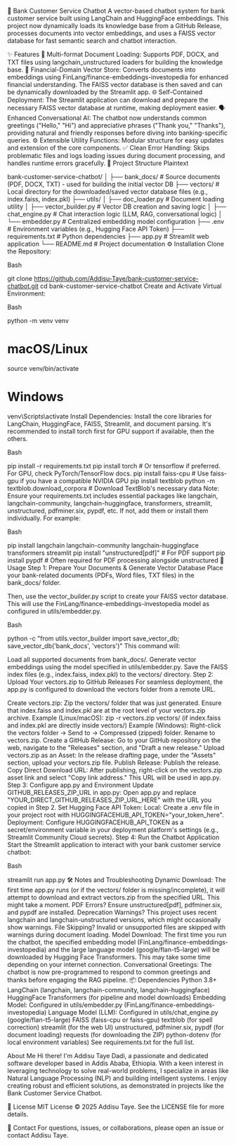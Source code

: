 🏦 Bank Customer Service Chatbot
A vector-based chatbot system for bank customer service built using LangChain and HuggingFace embeddings. This project now dynamically loads its knowledge base from a GitHub Release, processes documents into vector embeddings, and uses a FAISS vector database for fast semantic search and chatbot interaction.

✨ Features
📄 Multi-format Document Loading: Supports PDF, DOCX, and TXT files using langchain_unstructured loaders for building the knowledge base.
🧠 Financial-Domain Vector Store: Converts documents into embeddings using FinLang/finance-embeddings-investopedia for enhanced financial understanding. The FAISS vector database is then saved and can be dynamically downloaded by the Streamlit app.
🌐 Self-Contained Deployment: The Streamlit application can download and prepare the necessary FAISS vector database at runtime, making deployment easier.
🗣️ Enhanced Conversational AI: The chatbot now understands common greetings ("Hello," "Hi") and appreciative phrases ("Thank you," "Thanks"), providing natural and friendly responses before diving into banking-specific queries.
⚙️ Extensible Utility Functions: Modular structure for easy updates and extension of the core components.
✅ Clean Error Handling: Skips problematic files and logs loading issues during document processing, and handles runtime errors gracefully.
📁 Project Structure
Plaintext

bank-customer-service-chatbot/
│
├── bank_docs/              # Source documents (PDF, DOCX, TXT) - used for building the initial vector DB
├── vectors/                # Local directory for the downloaded/saved vector database files (e.g., index.faiss, index.pkl)
├── utils/
│   ├── doc_loader.py       # Document loading utility
│   ├── vector_builder.py   # Vector DB creation and saving logic
│   ├── chat_engine.py      # Chat interaction logic (LLM, RAG, conversational logic)
│   └── embedder.py         # Centralized embedding model configuration
├── .env                    # Environment variables (e.g., Hugging Face API Token)
├── requirements.txt        # Python dependencies
├── app.py                  # Streamlit web application
└── README.md               # Project documentation
⚙️ Installation
Clone the Repository:

Bash

git clone https://github.com/Addisu-Taye/bank-customer-service-chatbot.git
cd bank-customer-service-chatbot
Create and Activate Virtual Environment:

Bash

python -m venv venv
# macOS/Linux
source venv/bin/activate
# Windows
venv\Scripts\activate
Install Dependencies:
Install the core libraries for LangChain, HuggingFace, FAISS, Streamlit, and document parsing. It's recommended to install torch first for GPU support if available, then the others.

Bash

pip install -r requirements.txt
pip install torch # Or tensorflow if preferred. For GPU, check PyTorch/TensorFlow docs.
pip install faiss-cpu # Use faiss-gpu if you have a compatible NVIDIA GPU
pip install textblob
python -m textblob.download_corpora # Download TextBlob's necessary data
Note: Ensure your requirements.txt includes essential packages like langchain, langchain-community, langchain-huggingface, transformers, streamlit, unstructured, pdfminer.six, pypdf, etc. If not, add them or install them individually. For example:

Bash

pip install langchain langchain-community langchain-huggingface transformers streamlit
pip install "unstructured[pdf]" # For PDF support
pip install pypdf # Often required for PDF processing alongside unstructured
🚀 Usage
Step 1: Prepare Your Documents & Generate Vector Database
Place your bank-related documents (PDFs, Word files, TXT files) in the bank_docs/ folder.

Then, use the vector_builder.py script to create your FAISS vector database. This will use the FinLang/finance-embeddings-investopedia model as configured in utils/embedder.py.

Bash

python -c "from utils.vector_builder import save_vector_db; save_vector_db('bank_docs', 'vectors')"
This command will:

Load all supported documents from bank_docs/.
Generate vector embeddings using the model specified in utils/embedder.py.
Save the FAISS index files (e.g., index.faiss, index.pkl) to the vectors/ directory.
Step 2: Upload Your vectors.zip to GitHub Releases
For seamless deployment, the app.py is configured to download the vectors folder from a remote URL.

Create vectors.zip: Zip the vectors/ folder that was just generated. Ensure that index.faiss and index.pkl are at the root level of your vectors.zip archive.
Example (Linux/macOS): zip -r vectors.zip vectors/ (if index.faiss and index.pkl are directly inside vectors/)
Example (Windows): Right-click the vectors folder -> Send to -> Compressed (zipped) folder. Rename to vectors.zip.
Create a GitHub Release: Go to your GitHub repository on the web, navigate to the "Releases" section, and "Draft a new release."
Upload vectors.zip as an Asset: In the release drafting page, under the "Assets" section, upload your vectors.zip file.
Publish Release: Publish the release.
Copy Direct Download URL: After publishing, right-click on the vectors.zip asset link and select "Copy link address." This URL will be used in app.py.
Step 3: Configure app.py and Environment
Update GITHUB_RELEASES_ZIP_URL in app.py: Open app.py and replace "YOUR_DIRECT_GITHUB_RELEASES_ZIP_URL_HERE" with the URL you copied in Step 2.
Set Hugging Face API Token:
Local: Create a .env file in your project root with HUGGINGFACEHUB_API_TOKEN="your_token_here".
Deployment: Configure HUGGINGFACEHUB_API_TOKEN as a secret/environment variable in your deployment platform's settings (e.g., Streamlit Community Cloud secrets).
Step 4: Run the Chatbot Application
Start the Streamlit application to interact with your bank customer service chatbot:

Bash

streamlit run app.py
🛠 Notes and Troubleshooting
Dynamic Download: The first time app.py runs (or if the vectors/ folder is missing/incomplete), it will attempt to download and extract vectors.zip from the specified URL. This might take a moment.
PDF Errors? Ensure unstructured[pdf], pdfminer.six, and pypdf are installed.
Deprecation Warnings? This project uses recent langchain and langchain-unstructured versions, which might occasionally show warnings.
File Skipping? Invalid or unsupported files are skipped with warnings during document loading.
Model Download: The first time you run the chatbot, the specified embedding model (FinLang/finance-embeddings-investopedia) and the large language model (google/flan-t5-large) will be downloaded by Hugging Face Transformers. This may take some time depending on your internet connection.
Conversational Greetings: The chatbot is now pre-programmed to respond to common greetings and thanks before engaging the RAG pipeline.
📦 Dependencies
Python 3.8+
LangChain (langchain, langchain-community, langchain-huggingface)
HuggingFace Transformers (for pipeline and model downloads)
Embedding Model: Configured in utils/embedder.py (FinLang/finance-embeddings-investopedia)
Language Model (LLM): Configured in utils/chat_engine.py (google/flan-t5-large)
FAISS (faiss-cpu or faiss-gpu)
textblob (for spell correction)
streamlit (for the web UI)
unstructured, pdfminer.six, pypdf (for document loading)
requests (for downloading the ZIP)
python-dotenv (for local environment variables)
See requirements.txt for the full list.

About Me
Hi there! I'm Addisu Taye Dadi, a passionate and dedicated software developer based in Addis Ababa, Ethiopia. With a keen interest in leveraging technology to solve real-world problems, I specialize in areas like Natural Language Processing (NLP) and building intelligent systems. I enjoy creating robust and efficient solutions, as demonstrated in projects like the Bank Customer Service Chatbot.

📄 License
MIT License © 2025 Addisu Taye.
See the LICENSE file for more details.

🤝 Contact
For questions, issues, or collaborations, please open an issue or contact Addisu Taye.